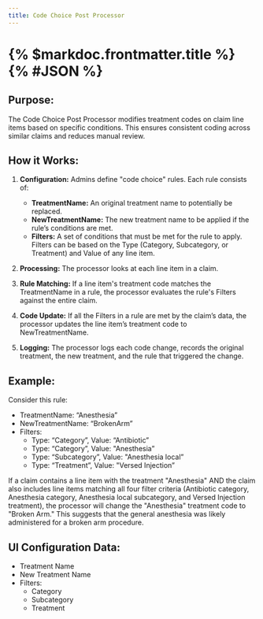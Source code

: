 ```yaml
---
title: Code Choice Post Processor
---
```

# {% $markdoc.frontmatter.title %} {% #JSON %}

## __Purpose:__ 
The Code Choice Post Processor modifies treatment codes on claim line items based on specific conditions.  This ensures consistent coding across similar claims and reduces manual review.

## __How it Works:__
1.	**Configuration:** Admins define "code choice" rules.  Each rule consists of: 

    - **TreatmentName:** An original treatment name to potentially be replaced.
    - **NewTreatmentName:** The new treatment name to be applied if the rule’s conditions are met.
    - **Filters:** A set of conditions that must be met for the rule to apply.  Filters can be based on the Type (Category, Subcategory, or Treatment) and Value of any line item.
2.	**Processing:** The processor looks at each line item in a claim.
3.	**Rule Matching:** If a line item's treatment code matches the TreatmentName in a rule, the processor evaluates the rule's Filters against the entire claim.
4.	**Code Update:** If all the Filters in a rule are met by the claim’s data, the processor updates the line item’s treatment code to NewTreatmentName.
5.	**Logging:** The processor logs each code change, records the original treatment, the new treatment, and the rule that triggered the change. 

## __Example:__
Consider this rule:
- TreatmentName: “Anesthesia”
- NewTreatmentName: “BrokenArm”
- Filters:
  - Type: “Category”, Value: “Antibiotic” 
  - Type: “Category”, Value: "Anesthesia” 
  - Type: “Subcategory”, Value: "Anesthesia local” 
  - Type: “Treatment”, Value: "Versed Injection”

If a claim contains a line item with the treatment "Anesthesia" AND the claim also includes line items matching all four filter criteria (Antibiotic category, Anesthesia category, Anesthesia local subcategory, and Versed Injection treatment), the processor will change the "Anesthesia" treatment code to "Broken Arm." This suggests that the general anesthesia was likely administered for a broken arm procedure.


## __UI Configuration Data:__
- Treatment Name
- New Treatment Name
- Filters:
  - Category
  - Subcategory
  - Treatment
